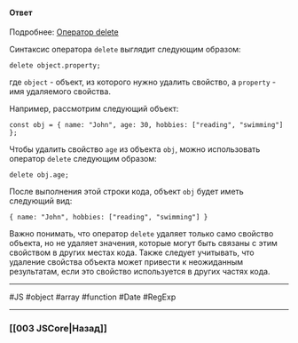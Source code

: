 #### Ответ

Подробнее: [Оператор delete](https://developer.mozilla.org/ru/docs/Web/JavaScript/Reference/Operators/delete)

Синтаксис оператора `delete` выглядит следующим образом:
```
delete object.property;
```
где `object` - объект, из которого нужно удалить свойство, а `property` - имя удаляемого свойства.

Например, рассмотрим следующий объект:
```
const obj = { name: "John", age: 30, hobbies: ["reading", "swimming"] };
```

Чтобы удалить свойство `age` из объекта `obj`, можно использовать оператор `delete` следующим образом:

```
delete obj.age;
```

После выполнения этой строки кода, объект `obj` будет иметь следующий вид:

```
{ name: "John", hobbies: ["reading", "swimming"] }
```

Важно понимать, что оператор `delete` удаляет только само свойство объекта, но не удаляет значения, которые могут быть связаны с этим свойством в других местах кода. Также следует учитывать, что удаление свойства объекта может привести к неожиданным результатам, если это свойство используется в других частях кода.

___
 #JS #object #array #function #Date #RegExp 

___

### [[003 JSCore|Назад]]